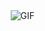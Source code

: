 <img align="right" alt="GIF" src="https://user-images.githubusercontent.com/57030042/156765657-c98972b0-074e-4c16-87ee-c21ef7a79cb4.png"/>


